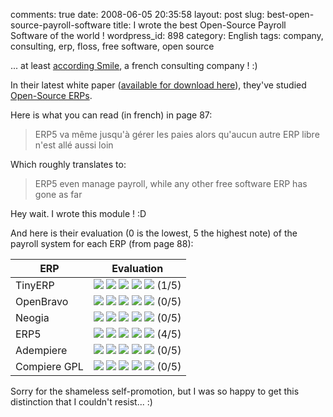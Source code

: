 comments: true
date: 2008-06-05 20:35:58
layout: post
slug: best-open-source-payroll-software
title: I wrote the best Open-Source Payroll Software of the world !
wordpress_id: 898
category: English
tags: company, consulting, erp, floss, free software, open source

... at least [according Smile](http://www.smile.fr), a french consulting company ! :)

In their latest white paper ([available for download here](http://www.smile.fr/Livres-blancs/ERP-et-decisionnel/ERP-open-source)), they've studied [Open-Source ERPs](http://en.wikipedia.org/wiki/Category:Free_ERP_software).

Here is what you can read (in french) in page 87:

> ERP5 va même jusqu'à gérer les paies alors qu'aucun autre ERP libre n'est allé aussi loin

Which roughly translates to:

> ERP5 even manage payroll, while any other free software ERP has gone as far

Hey wait. I wrote this module ! :D

And here is their evaluation (0 is the lowest, 5 the highest note) of the payroll system for each ERP (from page 88):

ERP | Evaluation
--- | ---
TinyERP | ![](/static/uploads/2008/06/star-yellow.png) ![](/static/uploads/2008/06/star-transparent.png) ![](/static/uploads/2008/06/star-transparent.png) ![](/static/uploads/2008/06/star-transparent.png) ![](/static/uploads/2008/06/star-transparent.png) (1/5)
OpenBravo | ![](/static/uploads/2008/06/star-transparent.png) ![](/static/uploads/2008/06/star-transparent.png) ![](/static/uploads/2008/06/star-transparent.png) ![](/static/uploads/2008/06/star-transparent.png) ![](/static/uploads/2008/06/star-transparent.png) (0/5)
Neogia | ![](/static/uploads/2008/06/star-transparent.png) ![](/static/uploads/2008/06/star-transparent.png) ![](/static/uploads/2008/06/star-transparent.png) ![](/static/uploads/2008/06/star-transparent.png) ![](/static/uploads/2008/06/star-transparent.png) (0/5)
ERP5 | ![](/static/uploads/2008/06/star-yellow.png) ![](/static/uploads/2008/06/star-yellow.png) ![](/static/uploads/2008/06/star-yellow.png) ![](/static/uploads/2008/06/star-yellow.png) ![](/static/uploads/2008/06/star-transparent.png) (4/5)
Adempiere | ![](/static/uploads/2008/06/star-transparent.png) ![](/static/uploads/2008/06/star-transparent.png) ![](/static/uploads/2008/06/star-transparent.png) ![](/static/uploads/2008/06/star-transparent.png) ![](/static/uploads/2008/06/star-transparent.png) (0/5)
Compiere GPL | ![](/static/uploads/2008/06/star-transparent.png) ![](/static/uploads/2008/06/star-transparent.png) ![](/static/uploads/2008/06/star-transparent.png) ![](/static/uploads/2008/06/star-transparent.png) ![](/static/uploads/2008/06/star-transparent.png) (0/5)

Sorry for the shameless self-promotion, but I was so happy to get this distinction that I couldn't resist... :)
